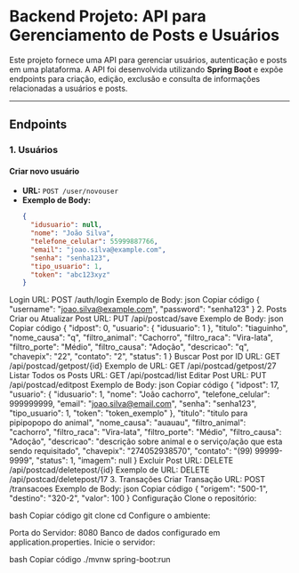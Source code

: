 # Backend Projeto: API para Gerenciamento de Posts e Usuários

Este projeto fornece uma API para gerenciar usuários, autenticação e posts em uma plataforma. A API foi desenvolvida utilizando **Spring Boot** e expõe endpoints para criação, edição, exclusão e consulta de informações relacionadas a usuários e posts.

---

## Endpoints

### 1. Usuários
#### Criar novo usuário
- **URL:** `POST /user/novouser`
- **Exemplo de Body:**
  ```json
  {
    "idusuario": null,
    "nome": "João Silva",
    "telefone_celular": 55999887766,
    "email": "joao.silva@example.com",
    "senha": "senha123",
    "tipo_usuario": 1,
    "token": "abc123xyz"
  }
Login
URL: POST /auth/login
Exemplo de Body:
json
Copiar código
{
  "username": "joao.silva@example.com",
  "password": "senha123"
}
2. Posts
Criar ou Atualizar Post
URL: PUT /api/postcad/save
Exemplo de Body:
json
Copiar código
{
  "idpost": 0,
  "usuario": { "idusuario": 1 },
  "titulo": "tiaguinho",
  "nome_causa": "q",
  "filtro_animal": "Cachorro",
  "filtro_raca": "Vira-lata",
  "filtro_porte": "Médio",
  "filtro_causa": "Adoção",
  "descricao": "q",
  "chavepix": "22",
  "contato": "2",
  "status": 1
}
Buscar Post por ID
URL: GET /api/postcad/getpost/{id}
Exemplo de URL: GET /api/postcad/getpost/27
Listar Todos os Posts
URL: GET /api/postcad/list
Editar Post
URL: PUT /api/postcad/editpost
Exemplo de Body:
json
Copiar código
{
  "idpost": 17,
  "usuario": {
    "idusuario": 1,
    "nome": "João cachorro",
    "telefone_celular": 999999999,
    "email": "joao.silva@email.com",
    "senha": "senha123",
    "tipo_usuario": 1,
    "token": "token_exemplo"
  },
  "titulo": "titulo para pipipopopo do animal",
  "nome_causa": "auauau",
  "filtro_animal": "cachorro",
  "filtro_raca": "Vira-lata",
  "filtro_porte": "Médio",
  "filtro_causa": "Adoção",
  "descricao": "descrição sobre animal e o serviço/ação que esta sendo requisitado",
  "chavepix": "274052938570",
  "contato": "(99) 99999-9999",
  "status": 1,
  "imagem": null
}
Excluir Post
URL: DELETE /api/postcad/deletepost/{id}
Exemplo de URL: DELETE /api/postcad/deletepost/17
3. Transações
Criar Transação
URL: POST /transacoes
Exemplo de Body:
json
Copiar código
{
  "origem": "500-1",
  "destino": "320-2",
  "valor": 100
}
Configuração
Clone o repositório:

bash
Copiar código
git clone <URL-DO-REPOSITORIO>
cd <NOME-DO-REPOSITORIO>
Configure o ambiente:

Porta do Servidor: 8080
Banco de dados configurado em application.properties.
Inicie o servidor:

bash
Copiar código
./mvnw spring-boot:run
